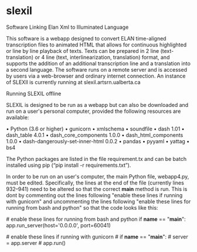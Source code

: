 # slexil
Software  Linking Elan Xml to Illuminated Language

This software is a webapp designed to convert ELAN time-aligned transcription files to animated HTML that allows for continuous highlighted or line by line playback of texts. Texts can be prepared in 2 line (text-translation) or 4 line (text, interlinearization, translation) format, and supports the addition of an additional transcription line and a translation into a second language. The software runs on a remote server and is accessed by users via a web-browser and ordinary internet connection. An instance of SLEXIl is currently running at slexil.artsrn.ualberta.ca

Running SLEXIL offline

SLEXIL is designed to be run as a webapp but can also be downloaded and run on a user's personal computer, provided the following resources are available:

•	Python (3.6 or higher)
•	gunicorn
•	xmlschema
•	soundfile
•	dash 1.01
•	dash_table 4.0.1
•	dash_core_components 1.0.0
•	dash_html_components 1.0.0
•	dash-dangerously-set-inner-html 0.0.2
•	pandas
•	pyyaml
•	yattag
•	bs4

The Python packages are listed in the file requirement.tx and can be batch installed using pip (“pip install -r requirements.txt”).

In order to be run on an user's computer, the main Python file, webapp4.py, must be edited. Specifically, the lines at the end of the file (currently lines 932–941) need to be altered so that the correct __main__ method is run. This is dont by commenting out the lines following "enable these lines if running with gunicorn" and uncommenting the lines following "enable these lines for running from bash and python" so that the code looks like this:

\# enable these lines for running from bash and python
if __name__ == "__main__":
    app.run_server(host='0.0.0.0', port=60041)

\# enable these lines if running with gunicorn
\# if __name__ == "__main__":
\#     server = app.server
\#     app.run()

